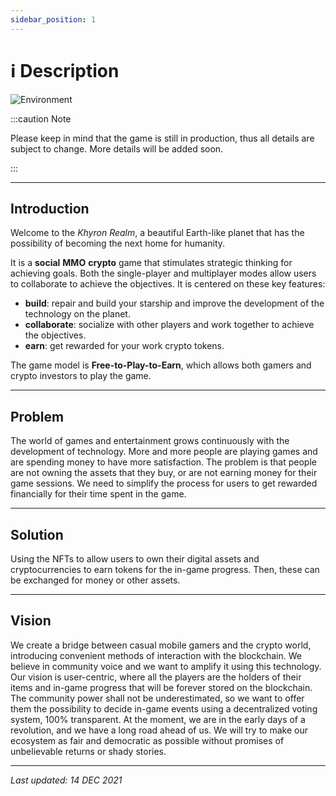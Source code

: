 ```yaml
---
sidebar_position: 1
---
```


# ℹ️ Description

![Environment](/img/wiki/cover.png)

:::caution Note

Please keep in mind that the game is still in production, thus all details are subject to change.
More details will be added soon.

:::

---

## Introduction

Welcome to the *Khyron Realm*, a beautiful Earth-like planet that has the possibility of becoming the next home for humanity. 

It is a **social** **MMO** **crypto** game that stimulates strategic thinking for achieving goals. 
Both the single-player and multiplayer modes allow users to collaborate to achieve the objectives. 
It is centered on these key features:
* **build**: repair and build your starship and improve the development of the technology on the planet.
* **collaborate**: socialize with other players and work together to achieve the objectives.
* **earn**: get rewarded for your work crypto tokens.

The game model is **Free-to-Play-to-Earn**, which allows both gamers and crypto investors to play the game.

---

## Problem

The world of games and entertainment grows continuously with the development of technology.
More and more people are playing games and are spending money to have more satisfaction. 
The problem is that people are not owning the assets that they buy, or are not earning money for their game sessions.
We need to simplify the process for users to get rewarded financially for their time spent in the game.

---

## Solution

Using the NFTs to allow users to own their digital assets and cryptocurrencies to earn tokens for the in-game progress. Then, these can be exchanged for money or other assets.

---

## Vision

We create a bridge between casual mobile gamers and the crypto world, introducing convenient methods of interaction with the blockchain.
We believe in community voice and we want to amplify it using this technology. 
Our vision is user-centric, where all the players are the holders of their items and in-game progress that will be forever stored on the blockchain. 
The community power shall not be underestimated, so we want to offer them the possibility to decide in-game events using a decentralized voting system, 100% transparent.
At the moment, we are in the early days of a revolution, and we have a long road ahead of us. We will try to make our ecosystem as fair and democratic as possible without promises of unbelievable returns or shady stories.

---

*Last updated: 14 DEC 2021*